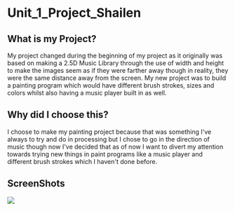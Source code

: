 # Unit_1_Project_Shailen
<h2> What is my Project?</h2>

<p2>My project changed during the beginning of my project as it originally was based on making a 2.5D Music Library through the use of width and height to make the images seem as if they were farther away though in reality, they were the same distance away from the screen. My new project was to build a painting program which would have different brush strokes, sizes and colors whilst also having a music player built in as well.</p2>

<h2> Why did I choose this? </h2>
<p2> I choose to make my painting project because that was something I've always to try and do in processing but I chose to go in the direction of music though now I've decided that as of now I want to divert my attention towards trying new things in paint programs like a music player and different brush strokes which I haven't done before.
<h2> ScreenShots</h2>
<img src = "http://imgur.com/6fD9wTW">
